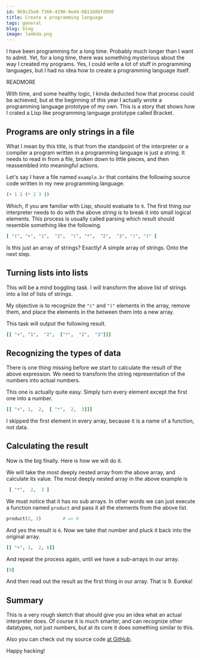 ```yaml
---
id: 969c25e8-7360-4190-9ed4-0813dd8fd950
title: Create a programming language
tags: general
blog: blog
image: lambda.png
---
```


I have been programming for a long time. Probably much longer than I  want to admit. Yet, for a long time, there was something mysterious about the way I created my programs. Yes, I could write a lot of stuff in programming languages, but I had no idea how to create a programming language itself.

READMORE

With time, and some healthy logic, I kinda deducted how that process could be achieved, but at the beginning of this year I actually wrote a programming language prototype of my own. This is a story that shows how I crated a Lisp like programming language prototype called Bracket.

## Programs are only strings in a file

What I mean by this title, is that from the standpoint of the interpreter or a compiler a program written in a programming language is just a string. It needs to read in from a file, broken down to little pieces, and then reassembled into meaningful actions.

Let's say I have a file named `example.br` that contains the following source code written in my new programming language.

``` lisp
(+ 1 2 (* 2 3 ))
```

Which, if you are familiar with Lisp, should evaluate to `9`. The first thing our interpreter needs to do with the above *string* is to break it into small logical elements. This process is usually called parsing which result should resemble something like the following.

``` ruby
[ "(", "+", "1",  "2",  "(", "*",  "2",  "3", ")", ")" ]
```

Is this just an array of strings? Exactly! A simple array of strings. Onto the next step.

## Turning lists into lists

This will be a mind boggling task. I will transform the above list of strings into a list of lists of strings.

My objective is to recognize the `"("` and `")"` elements in the array, remove them, and place the elements in the between them into a new array.

This task will output the following result.

``` ruby
[[ "+", "1",  "2",  ["*",  "2",  "3"]]]
```

## Recognizing the types of data

There is one thing missing before we start to calculate the result of the above expression. We need to transform the string representation of the numbers into actual numbers.

This one is actually quite easy. Simply turn every element except the first one into a number.

``` ruby
[[ "+", 1,  2,  [ "*",  2,  3]]]
```

I skipped the first element in every array, because it is a name of a function, not data.

## Calculating the result

Now is the big finally. Here is how we will do it.

We will take the most deeply nested array from the above array, and calculate its value. The most deeply nested array in the above example is

``` ruby
 [ "*",  2,  3 ]
```

We must notice that it has no sub arrays. In other words we can just execute a function named `product` and pass it all the elements from the above list.

``` ruby
product(2, 3)        # => 6
```

And yes the result is `6`. Now we take that number and pluck it back into the original array.

``` ruby
[[ "+", 1,  2, 6]]
```

And repeat the process again, until we have a sub-arrays in our array.

``` ruby
[9]
```

And then read out the result as the first thing in our array. That is 9. Eureka!

## Summary

This is a very rough sketch that should give you an idea what an actual interpreter does. Of course it is much smarter, and can recognize other datatypes, not just numbers, but at its core it does something similar to this.

Also you can check out my source code [at GitHub](https://github.com/shiroyasha/bracket).

Happy hacking!
